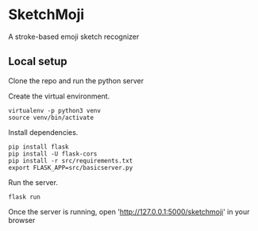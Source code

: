 # SketchMoji

A stroke-based emoji sketch recognizer

## Local setup

Clone the repo and run the python server

Create the virtual environment.

```
virtualenv -p python3 venv
source venv/bin/activate
```

Install dependencies.

```
pip install flask
pip install -U flask-cors
pip install -r src/requirements.txt
export FLASK_APP=src/basicserver.py
```

Run the server.

```
flask run
```

Once the server is running, open 'http://127.0.0.1:5000/sketchmoji' in your browser
